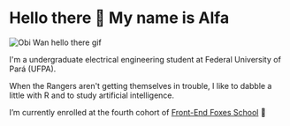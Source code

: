 # Hello there 👋 My name is Alfa

![Obi Wan hello there gif](https://media.giphy.com/media/xTiIzJSKB4l7xTouE8/giphy.gif)

I'm a undergraduate electrical engineering student at Federal University of Pará (UFPA).

When the Rangers aren't getting themselves in trouble, I like to dabble a little with R and to study artificial intelligence.

I’m currently enrolled at the fourth cohort of [Front-End Foxes School](https://github.com/frontendfoxes) 🦊
